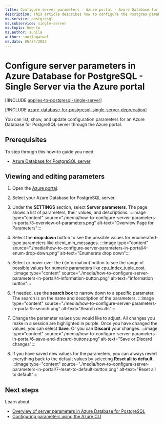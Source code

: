 ```yaml
---
title: Configure server parameters - Azure portal - Azure Database for PostgreSQL - Single Server
description: This article describes how to configure the Postgres parameters in Azure Database for PostgreSQL through the Azure portal.
ms.service: postgresql
ms.subservice: single-server
ms.topic: how-to
ms.author: sunila
author: sunilagarwal
ms.date: 06/24/2022
---
```


# Configure server parameters in Azure Database for PostgreSQL - Single Server via the Azure portal

[!INCLUDE [applies-to-postgresql-single-server](../includes/applies-to-postgresql-single-server.md)]

[!INCLUDE [azure-database-for-postgresql-single-server-deprecation](../includes/azure-database-for-postgresql-single-server-deprecation.md)]

You can list, show, and update configuration parameters for an Azure Database for PostgreSQL server through the Azure portal.

## Prerequisites

To step through this how-to guide you need:
- [Azure Database for PostgreSQL server](quickstart-create-server-database-portal.md)

## Viewing and editing parameters

1. Open the [Azure portal](https://portal.azure.com).

2. Select your Azure Database for PostgreSQL server.

3. Under the **SETTINGS** section, select **Server parameters**. The page shows a list of parameters, their values, and descriptions.
:::image type="content" source="./media/how-to-configure-server-parameters-in-portal/3-overview-of-parameters.png" alt-text="Overview Page for Parameters":::

4. Select the **drop down** button to see the possible values for enumerated-type parameters like client_min_messages.
:::image type="content" source="./media/how-to-configure-server-parameters-in-portal/4-enum-drop-down.png" alt-text="Enumerate drop down":::

5. Select or hover over the **i** (information) button to see the range of possible values for numeric parameters like cpu_index_tuple_cost.
:::image type="content" source="./media/how-to-configure-server-parameters-in-portal/4-information-button.png" alt-text="information button":::

6. If needed, use the **search box** to narrow down to a specific parameter. The search is on the name and description of the parameters.
:::image type="content" source="./media/how-to-configure-server-parameters-in-portal/5-search.png" alt-text="Search results":::

7. Change the parameter values you would like to adjust. All changes you make in a session are highlighted in purple. Once you have changed the values, you can select **Save**. Or you can **Discard** your changes.
:::image type="content" source="./media/how-to-configure-server-parameters-in-portal/6-save-and-discard-buttons.png" alt-text="Save or Discard changes":::

8. If you have saved new values for the parameters, you can always revert everything back to the default values by selecting **Reset all to default**.
:::image type="content" source="./media/how-to-configure-server-parameters-in-portal/7-reset-to-default-button.png" alt-text="Reset all to default":::

## Next steps

Learn about:
- [Overview of server parameters in Azure Database for PostgreSQL](concepts-servers.md)
- [Configuring parameters using the Azure CLI](how-to-configure-server-parameters-using-cli.md)
